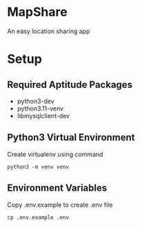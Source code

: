 # MapShare
An easy location sharing app

# Setup

## Required Aptitude Packages

- python3-dev
- python3.11-venv
- libmysqlclient-dev

## Python3 Virtual Environment

Create virtualenv using command

`python3 -m venv venv`

## Environment Variables

Copy .env.example to create .env file

`cp .env.example .env`